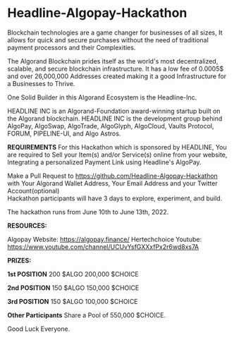 # Headline-Algopay-Hackathon

Blockchain technologies are a game changer for businesses of all sizes, It allows for quick and secure purchases without the need of traditional payment processors and their Complexities.   

The Algorand Blockchain prides itself as the world's most decentralized, scalable, and secure blockchain infrastructure. It has a low fee of 0.0005$ and over 26,000,000 Addresses created making it a good Infrastructure for a Businesses to Thrive. 

One Solid Builder in this Algorand Ecosystem is the Headline-Inc. 

HEADLINE INC is an Algorand-Foundation award-winning startup built on the Algorand blockchain. HEADLINE INC is the development group behind AlgoPay, AlgoSwap, AlgoTrade, AlgoGlyph, AlgoCloud, Vaults Protocol, FORUM, PIPELINE-UI, and Algo Astros.  

**REQUIREMENTS**
For this Hackathon which is sponsored by HEADLINE, You are required to Sell your Item(s) and/or Service(s) online from your website, Integrating a personalized Payment Link using Headline's AlgoPay.  

Make a Pull Request to https://github.com/Headline-Algopay-Hackathon with Your Algorand Wallet Address, Your Email Address and your Twitter Account(optional)   
Hackathon participants will have 3 days to explore, experiment, and build.    

The hackathon runs from June 10th to June 13th, 2022.   

**RESOURCES:**

Algopay Website: https://algopay.finance/ 
Hertechchoice Youtube: https://www.youtube.com/channel/UCUvYsfGXXxfPx2r6wd8xs7A  

**PRIZES:**

**1st POSITION**
200 $ALGO
200,000 $CHOICE 

**2nd POSITION**
150 $ALGO 
150,000 $CHOICE

**3rd POSITION**
150 $ALGO 
100,000 $CHOICE  

**Other Participants** Share a Pool of 550,000 $CHOICE.


Good Luck Everyone.
